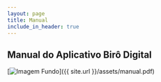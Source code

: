 ```yaml
---
layout: page
title: Manual
include_in_header: true
---
```


## Manual do Aplicativo Birô Digital

[![Imagem Fundo](https://www.biro.digital/assets/alternativeheaderimage.jpg)]({{ site.url }}/assets/manual.pdf)
